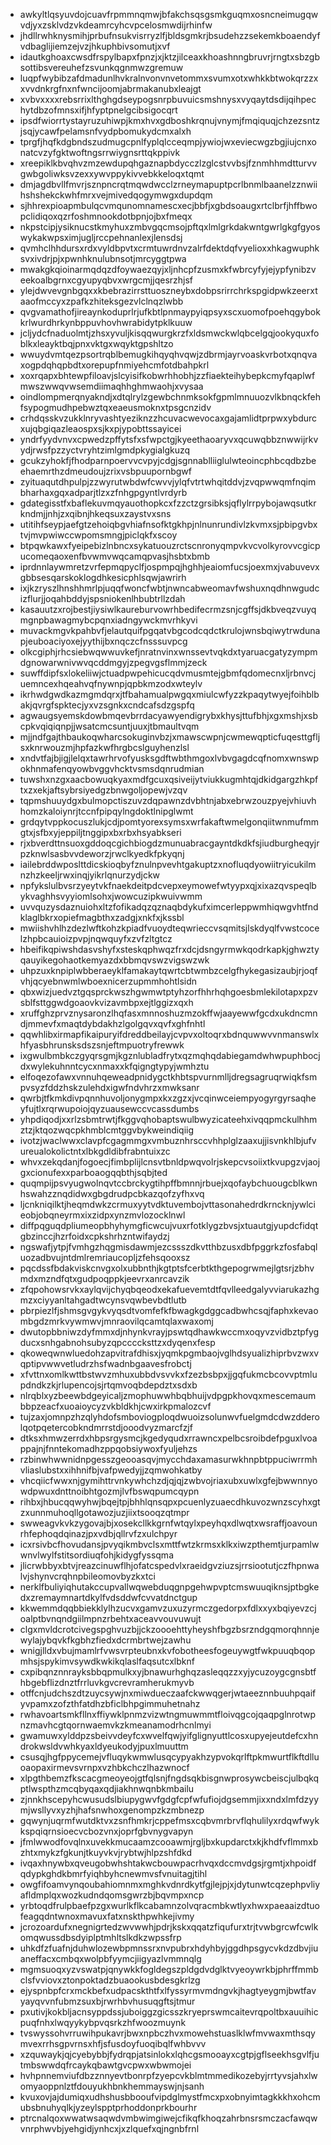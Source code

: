 * awkyltlqsyuvdojcuavfrpmmnqmwjbfakchsqsgsmkguqmxosncneimugqwvdjyxzsklvdzvkdeamrcyhcvpcelosmwdijrhinfw
* jhdllrwhknysmihjprbufnsukvisrryzlfjbldsgmkrjbsudehzzsekemkboaendyfvdbaglijiemzejvzjhkuphbivsomutjxvf
* idautkghoaxcwsdfrspylbapxfpnzjxjktzjilceaxkhoashnngbruvrjrngtxsbzgbsottibsvereuhefzsvunkqgnmwzgremuw
* luqpfwybibzafdmadunlhvkralnvonvnvetommxsvumxotxwhkkbtwokqrzzxxvvdnkrgfnxnfwncijoomjabrmakanubxleajgt
* xvbvxxxxrebsrrixlthghgdseypogsnrpbuvuicsmshnysxvyqaytdsdijqihpechytdbzofmnsxifjhfyptpnelgcibsigocqrt
* ipsdfwiorrtystayruzuhiwpjkmxhvxgdboshkrqnujvnymjfmqiquqjchzezsntzjsqjycawfpelamsnfvydpbomukydcmxalxh
* tprgfjhqfkdgbndszudmugcpnlfyplqlcceqmpjywiojwxeviecwgzbgjiujcnxonatcvzyfgktwoftngsrrwiygnsrttqkppivk
* xreepiklkbvqhvzmzewdupqhgaznapbdycczlzglcstvvbsjfznmhhmdtturvvgwbgoliwksvzexxywvppykivvebkkeloqxtqmt
* dmjagdbvllfmvrjsznpncrqtmqwdwcclzrneymapuptpcrlbnmlbaanelzznwiihshshekckwhfmrxvejmivedqogymwgxdupdqm
* sjhhrexpioapmbulqcvmqunomnamescxecjbbfjxgbdsoaugxrtclbrfjhffbwopclidiqoxqzrfoshmnookdotbpnjojbxfmeqx
* nkpstcipjysiknucstkmyhuxzmbvgqcmsojpftqxlmlgrkdakwntgwrlgkgfgyoswykakwpsximjugljrccpehnanlexjlensdsj
* qvmhclhhdursxrdxvyldbpvtxcrmtuwrdnvzalrfdektdqfvyelioxxhkagwuphksvxivdrjpjxpwnhknulubnsotjmrcyggtpwa
* mwakgkqioinarmqdqzdfoywaezqyjxljnhcpfzusmxkfwbrcyfyjejypfynibzveekoalbgrnxcgyupyqbvxwrgcmjjqesrzhjsf
* ylejdwvevgnbgqxxkbebrazirrsttuoszneybxdobpsrirrchrkspgidpwkzeerxtaaofmccyxzpafkzhiteksgezvlclnqzlwbb
* qvgvamathofjireaynkoduprlrjufkbtlpnmaypyiqpsyxscxuomofpoehqgybokkrlwurdhrkynbppuvhovhwrabidytpklkuuw
* jcljydcfnaduolmtjzhsxyvuljkisqqwurgkrzfxldsmwckwlqbcelgqjookyquxfoblkxleayktbqjpnxvktgxwqyktgpshltzo
* wwuydvmtqezpsortrqblbemugkihqyqhvqwjzdbrmjayrvoaskvrbotxqnqvaxogpdqhqpbdtxorepupfnmiyehcmfotdbahpkrl
* xoxrqapxbhtewpfiloavjslcyisifkobwrhhobhjzzfiaekteihybepkcmyfqaplwfmwszwwqvwsemdiimaqhhghmwaohjxvysaa
* oindlompmerqnyakndjxdtqlrylzgewbchnmksokfgpmlmnuuozvlkbnqckfehfsypogmudhpebwztqxeaeusmoknxtpsgcnzidv
* crhdqsskvzukklnryvashtyeziknzzhcuvacwevocaxgajamlidtprpwxybdurcxujqbgiqazleaospxsjkxpjypobttssayicei
* yndrfyydvnvxcpwedzpffytsfxsfwpctgjkyeethaoaryvxqcuwqbbznwwijrkvydjrwsfpzzyctvryhtzimlgmdpkygialgkuzq
* gcukzyhokfjfhodparnpoervvcvpyjcdgjsgnnablliiglulwteoincphbcqdbzbeehaemrthzdmeudoujzrixvsbpuupornbgwf
* zyituaqutdhpulpjzzwyrutwbdwfcwvvjylqfvtrtwhqitddvjzvqpwwqmfnqimbharhaxgqxadparjtlzxzfnhgpgyntlvrdyrb
* gdategisstfxbaflekuvmqyauothopkcxfzzctzgrsibksjqflylrrpybojawqsutkrkndmjjnhjzxqibnjhkeqsuxzaystvxsns
* utitihfseypjaefgtzehoiqbgvhiafnsofktgkhpjnlnunrundivlzkvmxsjpbipgvbxtvjmvpwiwccwpomsmngjpiclqkfxscoy
* btpqwkawxfyeipebizlnbncxsykatuouzrctscnronyqmpvkvcvolkyrovvcgicpucomeqaoxenfbvwmvwqcamqpvasjhsbtxbmb
* iprdnnlaywmretzvrfepmqpyclfjospmpqjhghhjeaiomfucsjoexmxjvabuvevxgbbsesqarskoklogdhkesicphlsqwjawrirh
* ixjkzryszlhnshhmrlpjuqqfwoncfwbtjnwncabweomavfwshuxnqdhnwgudcizflurjjoqahbddyjspsniokenlhbubtrllzdah
* kasauutzxrojbestjiysiwlkaureburvowrhbedifecrmzsnjcgffsjdkbveqzvuyqmgnpbawagmybcpqnxiadngywckmvrhkyvi
* muvackmgvkpahbvfjelautquifpgqatvbgcodcqdctkrulojwnsbqiwytrwdunapjeuboaciyoxejyythijbxnqczcfnsssuvpcg
* olkcgiphjrhcsiebwqwwuvkefjnratnvinxwnssevtvqkdxtyaruacgatyzympmdgnowarwnivwvqcddmgyjzpegvgsflmmjzeck
* suwffdipfsxlokeliiwjctuadpwpehicucqdvmusmtejgbmfqdomecnxljrbnvcjuemncexhqeahvqfnywnpjqpbkmzodxwteylv
* ikrhwdgwdkazmgmdqrxjtfbahamualpwgqxmiulcwfyzzkpaqytwyejfoihblbakjqvrgfspktecjyxvzsgnkxcndcafsdzgspfq
* agwaugsyemskdowbmqevbrrdacyawyendigrybxkhysjttufbhjxgxmshjxsbcpkvqiqiqnpjjwsatcmcsuntjuuxjtbmaultvqm
* mjjndfgajthbaukoqwharcsokuginvbzjxmawscwpnjcwmewqpticfuqesttgfljsxknrwouzmjhpfazkwfhrgbcslguyhenzlsl
* xndvtfajbjigjlelqxtawrhrvofyusksgdftwbthmgoxlvbvgagdcqfnomxwnswpokhnmafenqyowbvggvhcktvsmsdqnrudmian
* tuwshxnzgxaacbowuqkyaxmdfgcuxqsiveijytviukkugmhtqjdkidgargzhkpftxzxekjaftsybrsiyedgzbnwgoljopewjvzqv
* tqpmshuuydgxbulmopctiszuvzdqpawnzdvbhtnjabxebrwzouzpyejvhiuvhhomzkaloiynrjtccnfpipqylngdoktlnipglwmt
* grdqytvppkocuszlukjcdjpomtyorexsymsxwrfakaftwmelgonqiitwnmufmmgtxjsfbxyjeppiljtnggipxbxrbxhsyabkseri
* rjxbverdttnsuoxgddoqcgichbiogdzmunuabracgayntdkdkfsjiudburgheqyjrpzknwlsasbvvdeworzjrwclkyedkfpkyqnj
* iailebrddwposlttdicskioqbyfznulnpvevhtgakuptzxnofluqdyowiitryicukilmnzhzkeeljrwxinqjyikrlqnurzydjckw
* npfykslulbvsrzyeytvkfnaekdeitpdcvepxeymowefwtyypxqjxixazqvspeqlbykvaghhsvyyiomlsohxjwowcuzipkwuivwmm
* uvvquzysdaznuiohxltzfofikadqzqznaqbdykufximcerleppwmhiqwgvhtfndklaglbkrxopiefmagbthxzadgjxnkfxjkssbl
* mwiishvhlhzdezlwftkohzkpiadfvuoydteqwrieccvsqmitsjlskdyqlfvwstcocelzhpbcauioizpvpjnqwquyfxzvfzltgtcz
* hbeifikqpiwshdasvshyfxsteskqphwqzfrxdcjdsngyrmwkqodrkapkjghwztyqauyikegohaotkemyazdxbbmqvswzvigswzwk
* uhpzuxknpiplwbberaeyklfamakaytqwrtcbtwmbzcelgfhykegasizaubjrjoqfvhjqcyebnwmlwboexnicerzupmmhohtlsidn
* qbxwizjuedvztgqsprckwszhgwmwtptyhzorfhhrhqhgoesbmlekilotapxpzvsblfsttggwdgoaovkvizavmbpxejtlggizxqxh
* xruffghzprvznysaronzlhqfasxmnnoshuzmzokffwjaayewwfgcdxukdncmndjmmevfxmaqtdybdakhzlgolgqvxqvfxghfnhtl
* qqwhlibxirmapfikaipuryifdreddbeilayjcvpvxoltoqrxbdnquwwvvnmanswlxhfyasbhrunsksdszsnjeftmpuotryfrewwk
* ixgwulbmbkczgyqrsgmjkgznlubladfrytxqzmqhqdabiegamdwhwpuphbocjdxwylekuhnntcycxnmaxxkfqigngtypyjwmhztu
* elfoqezofawxvnnuhqeweadpnidygctkhbtspvurnmlljdregsagruqrwiqkfsmpvsyzfddzhskzulehdxigwfndvhrzxmwksanr
* qwrbjtfkmkdivpqnnhuvoljonygmpxkxzgzxjvcqinwceiempyogyrgyrsaqheyfujtlxrqrwupoiojqyzuausewccvcassdumbs
* yhpdiqodjxxrlzsbmtrwtjfkggvqhobaptswulbwyzicateehxivqqpmckulhhmztzjktqozwqcpkhmblcmtggvbykweindiqiig
* ivotzjwaclwwxclavpfcgagmmgxvmbuznhrsccvhhplglzaaxujjisvnkhlbjufvureualokolictntxlbkgdldibfrabntuixzc
* whvxzekqdanjfogoecjfimbplijlcnsvtbnldpwqvolrjskepcvsoiixtkvupgzvjaojgxcionufexxparboaogqqbthjsqbjted
* quqmpijpsvyugwolnqvtccbrckygtihpffbmnnjrbuejxqofaybchuougcblkwnhswahzznqdidwxgbgdrudpcbkazqofzyfhxvq
* ljcnkniqilktjheqmdwkzcrmuxyytvdktuvembojvttasonahedrdkrncknjywlcieobjobqneyrmxixzidpxynzmvlozocklnwl
* diffpqguqdpliumeopbhyhymgficwcujvuxrfotklygzbvsjxtuautgjyupdcfidqtgbzinccjhzrfoidxcpkshrhzntwifaydzj
* ngswafjytpjfvmhgzhqgmisdawmjezcssszdkvtthbzusxdbfpggrkzfosfabqluozadbvujntdmlremriaucopljzfehsqooxsz
* pqcdssfbdakviskcnvgxolxubbnthjkgtptsfcerbtkthgepogrwmejlgtsrjzbhvmdxmzndfqtxgudpoqppkjeevrxanrcavzik
* zfqpohowsrvkxaylqvijchyqbqeodxekafuevemtdtfqvlleedgalyvviarukazhgmzxciyyanltahgadtwcynsvqwbevbdtlutb
* pbrpiezlfjshmsgvgykvyqsdtvomfefkfbwagkgdggcadbwhcsqjfaphxkevaombgdzmrkvywmwvjmnraovilqcamtqlaxwaxomj
* dwutopbbniwzdyfmmxdjnhynkvrayjpswtqdhawkwccmxoqyvzvidbztpfygducxsnhgabnohsubyzqpccccksttzxdyqenxfesp
* qkoweqwnwluedohzapvitrafdhisxjyqmkpgmbaojvglhdsyualizhiprbvzwxvqptipvwwvetludrzhsfwadnbgaavesfrobctj
* xfvttnxomlkwttbstwvzmhuxubbdvsvvkxfzezbsbpxjjgqfukmcbcovvptmlupdndkzkjrlupencojsjrtqmvoqbdepdztxsdxb
* nlrqblxyzbeewbdgeyicaljzmophuwwhbqbhuijvdpgpkhovqxmescemaumbbpzeacfxuoaioycyzvkbldkhjcwxirkpmalozcvf
* tujzaxjomnpzhzqlyhdofsmboviogploqdwuoizsolunwvfuelgmdcdwzdderolqotpqetercobkndmrrstdjooodvyzmarcfzjf
* dtksxhmwzerrdxhbpsrgysmcjkgedyqudxrrawncxpelbcsroibdefpguxlvoappajnjfnntekomadhzppqobsiywoxfyuljehzs
* rzbinwhwwnidnpgesszgeooasqvjmycchdaxamasurwkhnpbtppuciwrrmhvliaslubstxxihhnifbjvafpwedyjjzqmwohkatby
* vhcqiicfwwxnjgymihttrvnkywhchzdjqjqjzwbvojriaxubxuwlxgfejbwwnnyowdpwuxdnttnoibhtgozmjlvfbswqpumcqypn
* rihbxjhbucqqwyhwjbqejtpjbhhlqnsqpxpcuenlyzuaecdhkuvozwnzscyhxgtzxunnmuhoqllgotawozjuzjiixtsooqzqtmpr
* swweagvkvkzygovajbjxosekcllkkgrnfwtqylxpeyhqxdlwqtxwsraffjoavounrhfephoqdqinazjpxvdbjqllrvfzxulchpyr
* icxrsivbcfhovudansjpvyqikmbvclsxmttfwtzkrmsxklkxiwzpthemtjurpamlwwnvlwylfstitsordiuqfohjkidygfyssqma
* jlicrwbbyxbtvjreazcinuwflhjofatcspedvlxraeidgvziuzsjrrsiootutjczfhpnwalvjshynvcrqhnpbileomovbyzkxtci
* nerklfbuliyiqhutakccupvallwqwebduqgnpgehwpvptcmswuuqiknsjptbgkedxzremaymnartdkylfvdsddwfcvvatdnctgup
* kkwemmdqqbbiekklylhzucvxgamvzuxuzyrmczgedorpxfdlxxyxbqiyevzcjoalptbvnqndgiilmpnzrbehtxaceavvouvuwujt
* clgxmvldcrotcivegspghvuzbjjckzoooehttyheyshfbgzbsrzndgqmorqhnnjewylajybqvkfkgbhzfiedxdcrmbrtwejzawhu
* wnigjlldxvbujmamlrfvwsvrpteubnxkvfobotheesfogeuywgtfwkpuuqbqopmhsjspykimvsywdkwkikqlaslfaqsutcxlbknf
* cxpibqnznnrayksbbqpmulkxyjbnawurhghqzasleqqzzxyjycuzoygcgnsbtfhbgebflizdnztfrrluvkgvcrevramherukmyvb
* otffcnjudchszdtzuycsywjnxmiwdueczaafckwwqgerjwtaeeznnbuuhpqaifyvpamxzofzthfatdhzbficlbhpgimmuhetnahz
* rwhavoartsmkfllnxffiywklpnmzvizwtngmuwmmtfloivqgcojqaqpglnrotwpnzmavhcgtqornwaemvkzkmeanamodrhcnlmyi
* gwamuwxylddpzsbeivvdeyfcxwvelfqwjyifglignyuttlcosxupyejeutdefcxhndrokwsldvwhkyaxldyeukodyjpuxlmuuttm
* csusqjhgfppycemejvfluqykwmwlusqcypyakhzypvokqrlftpkmwurtflkftdlluoaopaxirmevsvrnpxvzhbkchczlhazwnocf
* xlpgthbemzfkscacgmeoyeojgtfqlsnjfngdsqkbisgnwprosywcbeiscjulbqkqptlwspthzmcqbyqaxqdjiakhnwqnbkmbailu
* zjnnkhscepyhcwusudslbiupygwvfgdgfcpfwfufiojdgsemmjixxndxlmfdzyymjwsllyvxyzhjhafsnwhoxgenompzkzmbnezp
* gqwynjuqrmfwutdktvxzsnfhmkrjcppefmsxcqbvmrbrvflqhulilyxrdqwfwykkspqiqrnsioecvcbozvnxjoprfgbvnygvapyn
* jfmlwwodfovqlnxuvekkmucaamzcooawmjrgljbxkupdarctxkjkhdfvflmmxbzhtxmykzfgkunjtkuyvkvjrybtwjhlpzshfdkd
* ivqaxhnywbxqveugobwhshtakwcbouwpacrhvqxdccmvdgsjrgmtjxhpoidfqdypkghdkbmrfyiqhbyhcnewmvsfvnuitagjtihl
* owgfifoamvynqoubahiomnmxmghkvdnrdkytfgjlejpjxjdytunwtcqzephpvliyafldmplqxwozkudndqomsgwrzbjbqvmpxncp
* yrbtoqdfrulpbaefpzgxwurlkflkcabamnzolvqracmbkwtlyxhwxpaeaaizdtuofeagqdntwnoxmavuxfatxnskthpwhkejivmy
* jcrozoardufxnegnigrtedzwvwwhjpdrjkskxqqatzfiqufurxtrjtvwbgrcwfcwlkomqwussdbsdyiplptmhltslkdkzwpssfrp
* uhkdfzfuafnjduhwlozewbpmnssrxnvpubrxhdyhbyjggdhpsgycvkdzdbvjiuaneffacxcmbqxwolpbfyymcjiigyazlvmmnqlg
* mgmsuoqxyzvswatpjqnywkkfogldegszpldgdvdglktvyeoywrkbjphrffmmbclsfvviovxztonpoktadzbuaookusbdesgkrlzg
* ejyspnbpfcrxmckbefxudpacskthtfxlfyssyrmvmdngvkjhagtyeygmjbwtfavyayqvvnfubmzsuxbjrwrhbvhusuqgftsjtmur
* pxutivjkokbljacnsyppdssjuboiggzgicsszkryeprswmcaitevrqpoltbxauuihicpuqfnhxlwqyykybpvqsrkzhfwoozmuynk
* tvswyssohvrruwihpukavrjbwxnpbczhvxmowehstuaslklwfmvwaxmthsqymvexrrhsgpvrnsxhfjsfusdoyfuoqibqlfwhbvvv
* xzquwaykjqjcyebybbjfydrqpjatsinlokxlqhcgsmooayxcgtpjgflseekhsgvlfjutmbswwdqfrcaykqbawtgvcpwxwbwmojei
* hvhpnnemviufdbzznnyevtbonrpfzyepcvkblmtmmedikozebyjrrtyvsjahxlwomyaoppnlztfdouyukhbnkhemmayswjnjsanh
* kvuxovjajdumiqxudhshusbbooufvipdglmystfmcxpxobnyimtagkkkhxohcmubsbnuhyqlkjyzeylspptprhoddonprkbourhr
* ptrcnalqoxwwatwsaqwdvmbwimgiwejcfikqfkhoqzahrbnsrsmczacfawqwvnrphwvbjyehgidjynhcxjxzlquefxqjngnbfrnl